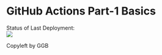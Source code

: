 # GitHub Actions Part-1 Basics


Status of Last Deployment:<br>
<img src="https://github.com/GGB92/github-actions-part1-basics/workflows/My-GitHubActions-Basics/badge.svg?branch=master"><br>


Copyleft by GGB
